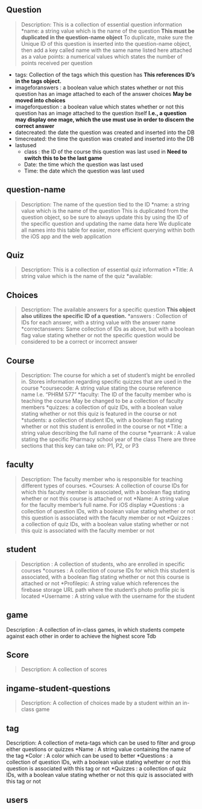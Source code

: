 ## Question
>Description: This is a collection of essential question information
  *name: a string value which is the name of the question
  **This must be duplicated in the question-name object**
>To duplicate, make sure the Unique ID of this question is inserted into the question-name object, then add a key called name with the same name listed here attached as a value
points: a numerical values which states the number of points received per question
* tags: Collection of the tags which this question has
**This references ID’s in the tags object.**
* imageforanswers : a boolean value which states whether or not this question has an image attached to each of the answer choices
**May be moved into choices**
* imageforquestion : a boolean value which states whether or not this question has an image attached to the question itself
**I.e., a question may display one mage, which the use must use in order to discern the correct answer**
* datecreated: the date the question was created and inserted into the DB
* timecreated: the time the question was created and inserted into the DB
* lastused
  * class : the ID of the course this question was last used in
  **Need to switch this to be the last game**
  * Date: the time which the question was last used
  * Time: the date which the question was last used
## question-name
>Description: The name of the question tied to the ID
*name: a string value which is the name of the question
>This is duplicated from the question object, so be sure to always update this by using the ID of the specific question and updating the name data here
>We duplicate all names into this table for easier, more efficient querying within both the iOS app and the web application
## Quiz
>Description: This is a collection of essential quiz information
*Title: A string value which is the name of the quiz
*available:
## Choices
>Description: The available answers for a specific question
**This object also utilizes the specific ID of a question.**
*answers : Collection of IDs for each answer, with a string value with the answer name
*correctanswers: Same collection of IDs as above, but with a boolean flag value stating whether or not the specific question would be considered to be a correct or incorrect answer
## Course
>Description: The course for which a set of student’s might be enrolled in. Stores information regarding specific quizzes that are used in the course
*coursecode: A string value stating the course reference name
I.e. “PHRM 577”
*faculty: The ID of the faculty member who is teaching the course
May be changed to be a collection of faculty members
*quizzes: a collection of quiz IDs, with a boolean value stating whether or not this quiz is featured in the course or not
*students: a collection of student IDs, with a boolean flag stating whether or not this student is enrolled in the course or not
*Title: a string value describing the full name of the course
*yearrank : A value stating the specific Pharmacy school year of the class
There are three sections that this key can take on: P1, P2, or P3
## faculty
>Description: The faculty member who is responsible for teaching different types of courses. 
*Courses: A collection of course IDs for which this faculty member is associated, with a boolean flag stating whether or not this course is attached or not
*Name: A string value for the faculty member’s full name. 
For iOS display
*Questions :  a collection of question IDs, with a boolean value stating whether or not this question is associated with the faculty member or not
*Quizzes : a collection of quiz IDs, with a boolean value stating whether or not this quiz is associated with the faculty member or not
## student
>Description : A collection of students, who are enrolled in specific courses
*courses : A collection of course IDs for which this student is associated, with a boolean flag stating whether or not this course is attached or not
*Profilepic: A string value which references the firebase storage URL path where the student’s photo profile pic is located
*Username : A string value with the username for the student
## game
Description : A collection of in-class games, in which students compete against each other in order to achieve the highest score
Tdb
## Score
>Description: A collection of scores 
## ingame-student-questions
>Description: A collection of choices made by a student within an in-class game
## tag
Description: A collection of meta-tags which can be used to filter and group either questions or quizzes
*Name : A string value containing the name of the tag
*Color : A color which can be used to better
*Questions : a collection of question IDs, with a boolean value stating whether or not this question is associated with this tag or not
*Quizzes : a collection of quiz IDs, with a boolean value stating whether or not this quiz is associated with this tag or not
## users
